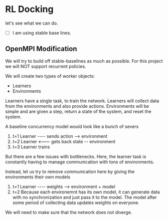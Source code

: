 # RL Docking
let's see what we can do. 


- [ ] I am using stable base lines. 



## OpenMPI Modification 
We will try to build off stable-baselines as much as possible. For this project
we will NOT support recurrent policies.  


We will create two types of worker objects:
- Learners 
- Environments 

Learners have a single task, to train the network. Learners will collect data
from the environments and also provide actions. Environments will be simple and 
are given a step, return a state of the system, and reset the system. 

A baseline concurrency model would look like a bunch of severs 

1. t=1  Learner ---- sends action    --> environment
2. t=2  Learner <--- gets back state --  environment
3. t=3  Learner trains 

But there are a few issues with bottlenecks. Here, the learner task is constantly
having to manage communication with tons of environments. 

Instead, let us try to remove communication here by giving the environments 
their own models

1. t=1  Learner ---- weights --> environment + model
2. t=2  Because each environemnt has its own model, it can generate data with no synchronization and just pass it to the model. 
        The model after some period of collecting data updates weights on everyone. 
        
We will need to make sure that the network does not diverge. 
